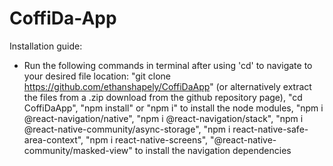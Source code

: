 # CoffiDa-App

Installation guide:
- Run the following commands in terminal after using 'cd' to navigate to your desired file location: "git clone https://github.com/ethanshapely/CoffiDaApp" (or alternatively extract the files from a .zip download from the github repository page), "cd CoffiDaApp", "npm install" or "npm i" to install the node modules, "npm i @react-navigation/native", "npm i @react-navigation/stack", "npm i @react-native-community/async-storage", "npm i react-native-safe-area-context", "npm i react-native-screens", "@react-native-community/masked-view" to install the navigation dependencies